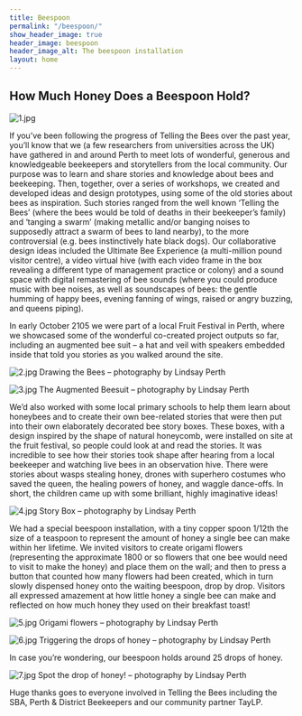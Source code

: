 ```yaml
---
title: Beespoon
permalink: "/beespoon/"
show_header_image: true
header_image: beespoon
header_image_alt: The beespoon installation
layout: home
---
```



## How Much Honey Does a Beespoon Hold?

![1.jpg](/uploads/1.jpg)

If you’ve been following the progress of Telling the Bees over the past year, you’ll know that we (a few researchers from universities across the UK) have gathered in and around Perth to meet lots of wonderful, generous and knowledgeable beekeepers and storytellers from the local community. Our purpose was to learn and share stories and knowledge about bees and beekeeping. Then, together, over a series of workshops, we created and developed ideas and design prototypes, using some of the old stories about bees as inspiration. Such stories ranged from the well known ‘Telling the Bees’ (where the bees would be told of deaths in their beekeeper’s family) and ‘tanging a swarm’ (making metallic and/or banging noises to supposedly attract a swarm of bees to land nearby), to the more controversial (e.g. bees instinctively hate black dogs). Our collaborative design ideas included the Ultimate Bee Experience (a multi-million pound visitor centre), a video virtual hive (with each video frame in the box revealing a different type of management practice or colony) and a sound space with digital remastering of bee sounds (where you could produce music with bee noises, as well as soundscapes of bees: the gentle humming of happy bees, evening fanning of wings, raised or angry buzzing, and queens piping).

In early October 2105 we were part of a local Fruit Festival in Perth, where we showcased some of the wonderful co-created project outputs so far, including an augmented bee suit – a hat and veil with speakers embedded inside that told you stories as you walked around the site.

![2.jpg](/uploads/2.jpg)
Drawing the Bees – photography by Lindsay Perth

![3.jpg](/uploads/3.jpg)
The Augmented Beesuit – photography by Lindsay Perth

We’d also worked with some local primary schools to help them learn about honeybees and to create their own bee-related stories that were then put into their own elaborately decorated bee story boxes. These boxes, with a design inspired by the shape of natural honeycomb, were installed on site at the fruit festival, so people could look at and read the stories. It was incredible to see how their stories took shape after hearing from a local beekeeper and watching live bees in an observation hive. There were stories about wasps stealing honey, drones with superhero costumes who saved the queen, the healing powers of honey, and waggle dance-offs. In short, the children came up with some brilliant, highly imaginative ideas!

![4.jpg](/uploads/4.jpg)
Story Box – photography by Lindsay Perth

We had a special beespoon installation, with a tiny copper spoon 1/12th the size of a teaspoon to represent the amount of honey a single bee can make within her lifetime. We invited visitors to create origami flowers (representing the approximate 1800 or so flowers that one bee would need to visit to make the honey) and place them on the wall; and then to press a button that counted how many flowers had been created, which in turn slowly dispensed honey onto the waiting beespoon, drop by drop. Visitors all expressed amazement at how little honey a single bee can make and reflected on how much honey they used on their breakfast toast!

![5.jpg](/uploads/5.jpg)
Origami flowers – photography by Lindsay Perth

![6.jpg](/uploads/6.jpg)
Triggering the drops of honey – photography by Lindsay Perth

In case you’re wondering, our beespoon holds around 25 drops of honey.

![7.jpg](/uploads/7.jpg)
Spot the drop of honey! – photography by Lindsay Perth

Huge thanks goes to everyone involved in Telling the Bees including the SBA, Perth & District Beekeepers and our community partner TayLP.
